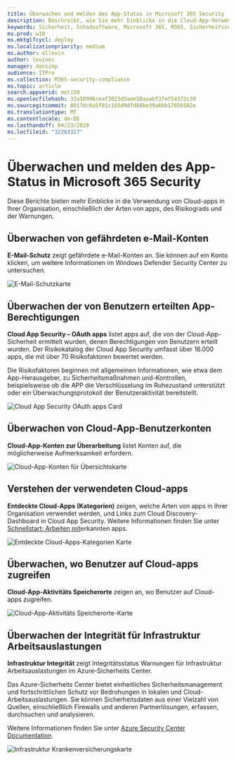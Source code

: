 ```yaml
---
title: Überwachen und melden des App-Status in Microsoft 365 Security
description: Beschreibt, wie Sie mehr Einblicke in die Cloud-App-Verwendung in Ihrer Organisation erhalten.
keywords: Sicherheit, Schadsoftware, Microsoft 365, M365, Sicherheitscenter, Überwachung, Bericht, Apps
ms.prod: w10
ms.mktglfcycl: deploy
ms.localizationpriority: medium
ms.author: ellevin
author: levinec
manager: dansimp
audience: ITPro
ms.collection: M365-security-compliance
ms.topic: article
search.appverid: met150
ms.openlocfilehash: 33a10996ceaf3023d5aee58aaabf3fef54372c30
ms.sourcegitcommit: 0017dc6a5f81c165d9dfd88be39a6bb17856582e
ms.translationtype: MT
ms.contentlocale: de-DE
ms.lasthandoff: 04/23/2019
ms.locfileid: "32263327"
---
```

# <a name="monitor-and-report-app-status-in-microsoft-365-security"></a>Überwachen und melden des App-Status in Microsoft 365 Security


Diese Berichte bieten mehr Einblicke in die Verwendung von Cloud-apps in Ihrer Organisation, einschließlich der Arten von apps, des Risikograds und der Warnungen.

## <a name="monitor-email-accounts-at-risk"></a>Überwachen von gefährdeten e-Mail-Konten

**E-Mail-Schutz** zeigt gefährdete e-Mail-Konten an. Sie können auf ein Konto klicken, um weitere Informationen im Windows Defender Security Center zu untersuchen.

![E-Mail-Schutzkarte](./media/security-docs/email-protection.png)

## <a name="monitor-app-permissions-granted-by-users"></a>Überwachen der von Benutzern erteilten App-Berechtigungen

**Cloud App Security – OAuth apps** listet apps auf, die von der Cloud-App-Sicherheit ermittelt wurden, denen Berechtigungen von Benutzern erteilt wurden. Der Risikokatalog der Cloud App Security umfasst über 16.000 apps, die mit über 70 Risikofaktoren bewertet werden.

Die Risikofaktoren beginnen mit allgemeinen Informationen, wie etwa dem App-Herausgeber, zu Sicherheitsmaßnahmen und-Kontrollen, beispielsweise ob die APP die Verschlüsselung im Ruhezustand unterstützt oder ein Überwachungsprotokoll der Benutzeraktivität bereitstellt.

![Cloud App Security OAuth apps Card](./media/security-docs/cloud-app-security-oauth-apps.png)

## <a name="monitor-cloud-app-user-accounts"></a>Überwachen von Cloud-App-Benutzerkonten

**Cloud-App-Konten zur Überarbeitung** listet Konten auf, die möglicherweise Aufmerksamkeit erfordern.

![Cloud-App-Konten für Übersichtskarte](./media/security-docs/cloud-app-accounts-for-review.png)

## <a name="understand-which-cloud-apps-are-used"></a>Verstehen der verwendeten Cloud-apps

**Entdeckte Cloud-Apps (Kategorien)** zeigen, welche Arten von apps in Ihrer Organisation verwendet werden, und Links zum Cloud Discovery-Dashboard in Cloud App Security. Weitere Informationen finden Sie unter [Schnellstart: Arbeiten mit](https://docs.microsoft.com/cloud-app-security/discovered-apps)erkannten apps.  

![Entdeckte Cloud-Apps-Kategorien Karte](./media/security-docs/discovered-cloud-apps-categories.png)

## <a name="monitor-where-users-access-cloud-apps"></a>Überwachen, wo Benutzer auf Cloud-apps zugreifen

**Cloud-App-Aktivitäts Speicherorte** zeigen an, wo Benutzer auf Cloud-apps zugreifen.

![Cloud-App-Aktivitäts Speicherorte-Karte](./media/security-docs/cloud-app-activity-locations.png)

## <a name="monitor-health-for-infrastructure-workloads"></a>Überwachen der Integrität für Infrastruktur Arbeitsauslastungen

**Infrastruktur Integrität** zeigt Integritätsstatus Warnungen für Infrastruktur Arbeitsauslastungen im Azure-Sicherheits Center.

Das Azure-Sicherheits Center bietet einheitliches Sicherheitsmanagement und fortschrittlichen Schutz vor Bedrohungen in lokalen und Cloud-Arbeitsauslastungen. Sie können Sicherheitsdaten aus einer Vielzahl von Quellen, einschließlich Firewalls und anderen Partnerlösungen, erfassen, durchsuchen und analysieren.

Weitere Informationen finden Sie unter [Azure Security Center Documentation](https://docs.microsoft.com/azure/security-center/).

![Infrastruktur Krankenversicherungskarte](./media/security-docs/infrastructure-health.png)
